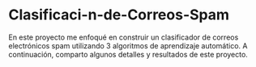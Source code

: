 # Clasificaci-n-de-Correos-Spam
En este proyecto me enfoqué en construir un clasificador de correos electrónicos spam utilizando 3 algoritmos de aprendizaje automático. A continuación, comparto algunos detalles y resultados de este proyecto.
